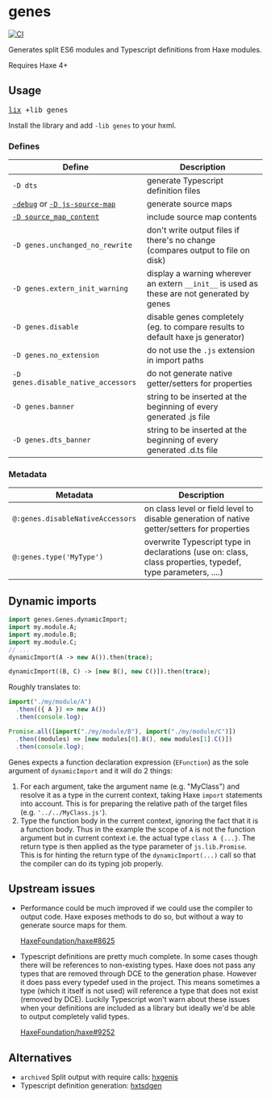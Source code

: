# genes

[![CI](https://github.com/benmerckx/genes/workflows/CI/badge.svg)](https://github.com/benmerckx/genes/actions)

Generates split ES6 modules and Typescript definitions from Haxe modules.

Requires Haxe 4+

## Usage

<pre><a href="https://github.com/lix-pm/lix.client">lix</a> +lib genes</pre>

Install the library and add `-lib genes` to your hxml.

### Defines

| Define                                                                                                                                   | Description                                                                                 |
| ---------------------------------------------------------------------------------------------------------------------------------------- | ------------------------------------------------------------------------------------------- |
| `-D dts`                                                                                                                                 | generate Typescript definition files                                                        |
| [`-debug`](https://haxe.org/manual/debugging-source-map.html) or [`-D js-source-map`](https://haxe.org/manual/debugging-source-map.html) | generate source maps                                                                        |
| [`-D source_map_content`](https://haxe.org/manual/debugging-source-map-javascript.html)                                                  | include source map contents                                                                 |
| `-D genes.unchanged_no_rewrite`                                                                                                          | don't write output files if there's no change (compares output to file on disk)             |
| `-D genes.extern_init_warning`                                                                                                           | display a warning wherever an extern `__init__` is used as these are not generated by genes |
| `-D genes.disable`                                                                                                                       | disable genes completely (eg. to compare results to default haxe js generator)              |
| `-D genes.no_extension`                                                                                                                  | do not use the `.js` extension in import paths                                              |
| `-D genes.disable_native_accessors`                                                                                                      | do not generate native getter/setters for properties                                        |
| `-D genes.banner`                                                                                                                        | string to be inserted at the beginning of every generated .js file                          |
| `-D genes.dts_banner`                                                                                                                    | string to be inserted at the beginning of every generated .d.ts file                        |

### Metadata

| Metadata                         | Description                                                                                                 |
| -------------------------------- | ----------------------------------------------------------------------------------------------------------- |
| `@:genes.disableNativeAccessors` | on class level or field level to disable generation of native getter/setters for properties                 |
| `@:genes.type('MyType')`         | overwrite Typescript type in declarations (use on: class, class properties, typedef, type parameters, ....) |

## Dynamic imports

```haxe
import genes.Genes.dynamicImport;
import my.module.A;
import my.module.B;
import my.module.C;
// ...
dynamicImport(A -> new A()).then(trace);

dynamicImport((B, C) -> [new B(), new C()]).then(trace);
```

Roughly translates to:

```js
import("./my/module/A")
  .then(({ A }) => new A())
  .then(console.log);

Promise.all([import("./my/module/B"), import("./my/module/C")])
  .then((modules) => [new modules[0].B(), new modules[1].C()])
  .then(console.log);
```

Genes expects a function declaration expression (`EFunction`) as the sole argument of `dynamicImport` and it will do 2 things:

1. For each argument, take the argument name (e.g. "MyClass") and resolve it as a type in the current context, taking Haxe `import` statements into account. This is for preparing the relative path of the target files (e.g. `'../../MyClass.js'`).
2. Type the function body in the current context, ignoring the fact that it is a function body. Thus in the example the scope of `A` is not the function argument but in current context i.e. the actual type `class A {...}`. The return type is then applied as the type parameter of `js.lib.Promise`. This is for hinting the return type of the `dynamicImport(...)` call so that the compiler can do its typing job properly.

## Upstream issues

- Performance could be much improved if we could use the compiler to output code.
  Haxe exposes methods to do so, but without a way to generate source maps for them.

  [HaxeFoundation/haxe#8625](https://github.com/HaxeFoundation/haxe/issues/8625)

- Typescript definitions are pretty much complete. In some cases though there will
  be references to non-existing types. Haxe does not pass any types that are
  removed through DCE to the generation phase. However it does pass every typedef
  used in the project. This means sometimes a type (which it itself is not used)
  will reference a type that does not exist (removed by DCE).
  Luckily Typescript won't warn about these issues when your definitions are
  included as a library but ideally we'd be able to output completely valid types.

  [HaxeFoundation/haxe#9252](https://github.com/HaxeFoundation/haxe/issues/9252)

## Alternatives

- `archived` Split output with require calls: [hxgenjs](https://github.com/kevinresol/hxgenjs)
- Typescript definition generation: [hxtsdgen](https://github.com/nadako/hxtsdgen)
